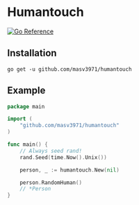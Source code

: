 # Humantouch

[![Go Reference](https://pkg.go.dev/badge/pkg.go.dev/github.com/masv3971/humantouch.svg)](https://pkg.go.dev/pkg.go.dev/github.com/masv3971/humantouch)


## Installation

```
go get -u github.com/masv3971/humantouch
```

## Example
```go
package main

import (
    "github.com/masv3971/humantouch"
)

func main() {
    // Always seed rand!
	rand.Seed(time.Now().Unix())

    person, _ := humantouch.New(nil)

    person.RandomHuman()
    // *Person
}
```